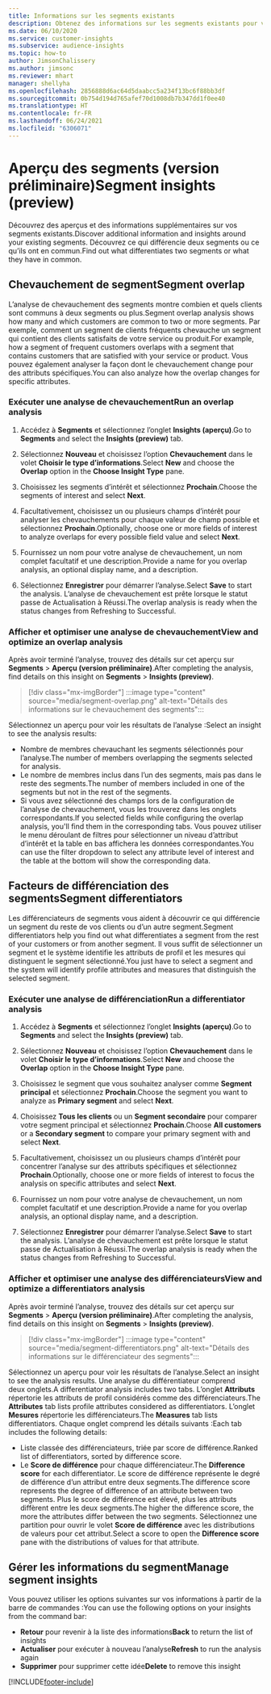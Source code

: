```yaml
---
title: Informations sur les segments existants
description: Obtenez des informations sur les segments existants pour voir les différences et les points communs.
ms.date: 06/10/2020
ms.service: customer-insights
ms.subservice: audience-insights
ms.topic: how-to
author: JimsonChalissery
ms.author: jimsonc
ms.reviewer: mhart
manager: shellyha
ms.openlocfilehash: 2856888d6ac64d5daabcc5a234f13bc6f88bb3df
ms.sourcegitcommit: 0b754d194d765afef70d1008db7b347dd1f0ee40
ms.translationtype: HT
ms.contentlocale: fr-FR
ms.lasthandoff: 06/24/2021
ms.locfileid: "6306071"
---
```

# <a name="segment-insights-preview"></a><span data-ttu-id="fc42b-103">Aperçu des segments (version préliminaire)</span><span class="sxs-lookup"><span data-stu-id="fc42b-103">Segment insights (preview)</span></span>

<span data-ttu-id="fc42b-104">Découvrez des aperçus et des informations supplémentaires sur vos segments existants.</span><span class="sxs-lookup"><span data-stu-id="fc42b-104">Discover additional information and insights around your existing segments.</span></span> <span data-ttu-id="fc42b-105">Découvrez ce qui différencie deux segments ou ce qu’ils ont en commun.</span><span class="sxs-lookup"><span data-stu-id="fc42b-105">Find out what differentiates two segments or what they have in common.</span></span>

## <a name="segment-overlap"></a><span data-ttu-id="fc42b-106">Chevauchement de segment</span><span class="sxs-lookup"><span data-stu-id="fc42b-106">Segment overlap</span></span>

<span data-ttu-id="fc42b-107">L’analyse de chevauchement des segments montre combien et quels clients sont communs à deux segments ou plus.</span><span class="sxs-lookup"><span data-stu-id="fc42b-107">Segment overlap analysis shows how many and which customers are common to two or more segments.</span></span> <span data-ttu-id="fc42b-108">Par exemple, comment un segment de clients fréquents chevauche un segment qui contient des clients satisfaits de votre service ou produit.</span><span class="sxs-lookup"><span data-stu-id="fc42b-108">For example, how a segment of frequent customers overlaps with a segment that contains customers that are satisfied with your service or product.</span></span>
<span data-ttu-id="fc42b-109">Vous pouvez également analyser la façon dont le chevauchement change pour des attributs spécifiques.</span><span class="sxs-lookup"><span data-stu-id="fc42b-109">You can also analyze how the overlap changes for specific attributes.</span></span>

### <a name="run-an-overlap-analysis"></a><span data-ttu-id="fc42b-110">Exécuter une analyse de chevauchement</span><span class="sxs-lookup"><span data-stu-id="fc42b-110">Run an overlap analysis</span></span>

1. <span data-ttu-id="fc42b-111">Accédez à **Segments** et sélectionnez l’onglet **Insights (aperçu)**.</span><span class="sxs-lookup"><span data-stu-id="fc42b-111">Go to **Segments** and select the **Insights (preview)** tab.</span></span>

1. <span data-ttu-id="fc42b-112">Sélectionnez **Nouveau** et choisissez l’option **Chevauchement** dans le volet **Choisir le type d’informations**.</span><span class="sxs-lookup"><span data-stu-id="fc42b-112">Select **New** and choose the **Overlap** option in the **Choose Insight Type** pane.</span></span>

1. <span data-ttu-id="fc42b-113">Choisissez les segments d’intérêt et sélectionnez **Prochain**.</span><span class="sxs-lookup"><span data-stu-id="fc42b-113">Choose the segments of interest and select **Next**.</span></span>

1. <span data-ttu-id="fc42b-114">Facultativement, choisissez un ou plusieurs champs d’intérêt pour analyser les chevauchements pour chaque valeur de champ possible et sélectionnez **Prochain**.</span><span class="sxs-lookup"><span data-stu-id="fc42b-114">Optionally, choose one or more fields of interest to analyze overlaps for every possible field value and select **Next**.</span></span>

1. <span data-ttu-id="fc42b-115">Fournissez un nom pour votre analyse de chevauchement, un nom complet facultatif et une description.</span><span class="sxs-lookup"><span data-stu-id="fc42b-115">Provide a name for you overlap analysis, an optional display name, and a description.</span></span>

1. <span data-ttu-id="fc42b-116">Sélectionnez **Enregistrer** pour démarrer l’analyse.</span><span class="sxs-lookup"><span data-stu-id="fc42b-116">Select **Save** to start the analysis.</span></span> <span data-ttu-id="fc42b-117">L’analyse de chevauchement est prête lorsque le statut passe de Actualisation à Réussi.</span><span class="sxs-lookup"><span data-stu-id="fc42b-117">The overlap analysis is ready when the status changes from Refreshing to Successful.</span></span>

### <a name="view-and-optimize-an-overlap-analysis"></a><span data-ttu-id="fc42b-118">Afficher et optimiser une analyse de chevauchement</span><span class="sxs-lookup"><span data-stu-id="fc42b-118">View and optimize an overlap analysis</span></span>

<span data-ttu-id="fc42b-119">Après avoir terminé l’analyse, trouvez des détails sur cet aperçu sur **Segments** > **Aperçu (version préliminaire)**.</span><span class="sxs-lookup"><span data-stu-id="fc42b-119">After completing the analysis, find details on this insight on **Segments** > **Insights (preview)**.</span></span>

> [!div class="mx-imgBorder"]
> :::image type="content" source="media/segment-overlap.png" alt-text="Détails des informations sur le chevauchement des segments":::

<span data-ttu-id="fc42b-121">Sélectionnez un aperçu pour voir les résultats de l’analyse :</span><span class="sxs-lookup"><span data-stu-id="fc42b-121">Select an insight to see the analysis results:</span></span>

- <span data-ttu-id="fc42b-122">Nombre de membres chevauchant les segments sélectionnés pour l’analyse.</span><span class="sxs-lookup"><span data-stu-id="fc42b-122">The number of members overlapping the segments selected for analysis.</span></span>
- <span data-ttu-id="fc42b-123">Le nombre de membres inclus dans l’un des segments, mais pas dans le reste des segments.</span><span class="sxs-lookup"><span data-stu-id="fc42b-123">The number of members included in one of the segments but not in the rest of the segments.</span></span>
- <span data-ttu-id="fc42b-124">Si vous avez sélectionné des champs lors de la configuration de l’analyse de chevauchement, vous les trouverez dans les onglets correspondants.</span><span class="sxs-lookup"><span data-stu-id="fc42b-124">If you selected fields while configuring the overlap analysis, you'll find them in the corresponding tabs.</span></span> <span data-ttu-id="fc42b-125">Vous pouvez utiliser le menu déroulant de filtres pour sélectionner un niveau d’attribut d’intérêt et la table en bas affichera les données correspondantes.</span><span class="sxs-lookup"><span data-stu-id="fc42b-125">You can use the filter dropdown to select any attribute level of interest and the table at the bottom will show the corresponding data.</span></span>

## <a name="segment-differentiators"></a><span data-ttu-id="fc42b-126">Facteurs de différenciation des segments</span><span class="sxs-lookup"><span data-stu-id="fc42b-126">Segment differentiators</span></span>

<span data-ttu-id="fc42b-127">Les différenciateurs de segments vous aident à découvrir ce qui différencie un segment du reste de vos clients ou d’un autre segment.</span><span class="sxs-lookup"><span data-stu-id="fc42b-127">Segment differentiators help you find out what differentiates a segment from the rest of your customers or from another segment.</span></span> <span data-ttu-id="fc42b-128">Il vous suffit de sélectionner un segment et le système identifie les attributs de profil et les mesures qui distinguent le segment sélectionné.</span><span class="sxs-lookup"><span data-stu-id="fc42b-128">You just have to select a segment and the system will identify profile attributes and measures that distinguish the selected segment.</span></span>

### <a name="run-a-differentiator-analysis"></a><span data-ttu-id="fc42b-129">Exécuter une analyse de différenciation</span><span class="sxs-lookup"><span data-stu-id="fc42b-129">Run a differentiator analysis</span></span>

1. <span data-ttu-id="fc42b-130">Accédez à **Segments** et sélectionnez l’onglet **Insights (aperçu)**.</span><span class="sxs-lookup"><span data-stu-id="fc42b-130">Go to **Segments** and select the **Insights (preview)** tab.</span></span>

1. <span data-ttu-id="fc42b-131">Sélectionnez **Nouveau** et choisissez l’option **Chevauchement** dans le volet **Choisir le type d’informations**.</span><span class="sxs-lookup"><span data-stu-id="fc42b-131">Select **New** and choose the **Overlap** option in the **Choose Insight Type** pane.</span></span>

1. <span data-ttu-id="fc42b-132">Choisissez le segment que vous souhaitez analyser comme **Segment principal** et sélectionnez **Prochain**.</span><span class="sxs-lookup"><span data-stu-id="fc42b-132">Choose the segment you want to analyze as **Primary segment** and select **Next**.</span></span>

1. <span data-ttu-id="fc42b-133">Choisissez **Tous les clients** ou un **Segment secondaire** pour comparer votre segment principal et sélectionnez **Prochain**.</span><span class="sxs-lookup"><span data-stu-id="fc42b-133">Choose **All customers** or a **Secondary segment** to compare your primary segment with and select **Next**.</span></span>

1. <span data-ttu-id="fc42b-134">Facultativement, choisissez un ou plusieurs champs d’intérêt pour concentrer l’analyse sur des attributs spécifiques et sélectionnez **Prochain**.</span><span class="sxs-lookup"><span data-stu-id="fc42b-134">Optionally, choose one or more fields of interest to focus the analysis on specific attributes and select **Next**.</span></span>

1. <span data-ttu-id="fc42b-135">Fournissez un nom pour votre analyse de chevauchement, un nom complet facultatif et une description.</span><span class="sxs-lookup"><span data-stu-id="fc42b-135">Provide a name for you overlap analysis, an optional display name, and a description.</span></span>

1. <span data-ttu-id="fc42b-136">Sélectionnez **Enregistrer** pour démarrer l’analyse.</span><span class="sxs-lookup"><span data-stu-id="fc42b-136">Select **Save** to start the analysis.</span></span> <span data-ttu-id="fc42b-137">L’analyse de chevauchement est prête lorsque le statut passe de Actualisation à Réussi.</span><span class="sxs-lookup"><span data-stu-id="fc42b-137">The overlap analysis is ready when the status changes from Refreshing to Successful.</span></span>

### <a name="view-and-optimize-a-differentiators-analysis"></a><span data-ttu-id="fc42b-138">Afficher et optimiser une analyse des différenciateurs</span><span class="sxs-lookup"><span data-stu-id="fc42b-138">View and optimize a differentiators analysis</span></span>

<span data-ttu-id="fc42b-139">Après avoir terminé l’analyse, trouvez des détails sur cet aperçu sur **Segments** > **Aperçu (version préliminaire)**.</span><span class="sxs-lookup"><span data-stu-id="fc42b-139">After completing the analysis, find details on this insight on **Segments** > **Insights (preview)**.</span></span>

> [!div class="mx-imgBorder"]
> :::image type="content" source="media/segment-differentiators.png" alt-text="Détails des informations sur le différenciateur des segments":::

<span data-ttu-id="fc42b-141">Sélectionnez un aperçu pour voir les résultats de l’analyse.</span><span class="sxs-lookup"><span data-stu-id="fc42b-141">Select an insight to see the analysis results.</span></span> <span data-ttu-id="fc42b-142">Une analyse du différentiateur comprend deux onglets.</span><span class="sxs-lookup"><span data-stu-id="fc42b-142">A differentiator analysis includes two tabs.</span></span> <span data-ttu-id="fc42b-143">L’onglet **Attributs** répertorie les attributs de profil considérés comme des différenciateurs.</span><span class="sxs-lookup"><span data-stu-id="fc42b-143">The **Attributes** tab lists profile attributes considered as differentiators.</span></span> <span data-ttu-id="fc42b-144">L’onglet **Mesures** répertorie les différenciateurs.</span><span class="sxs-lookup"><span data-stu-id="fc42b-144">The **Measures** tab lists differentiators.</span></span> <span data-ttu-id="fc42b-145">Chaque onglet comprend les détails suivants :</span><span class="sxs-lookup"><span data-stu-id="fc42b-145">Each tab includes the following details:</span></span>

- <span data-ttu-id="fc42b-146">Liste classée des différenciateurs, triée par score de différence.</span><span class="sxs-lookup"><span data-stu-id="fc42b-146">Ranked list of differentiators, sorted by difference score.</span></span>
- <span data-ttu-id="fc42b-147">Le **Score de différence** pour chaque différenciateur.</span><span class="sxs-lookup"><span data-stu-id="fc42b-147">The **Difference score** for each differentiator.</span></span> <span data-ttu-id="fc42b-148">Le score de différence représente le degré de différence d’un attribut entre deux segments.</span><span class="sxs-lookup"><span data-stu-id="fc42b-148">The difference score represents the degree of difference of an attribute between two segments.</span></span> <span data-ttu-id="fc42b-149">Plus le score de différence est élevé, plus les attributs diffèrent entre les deux segments.</span><span class="sxs-lookup"><span data-stu-id="fc42b-149">The higher the difference score, the more the attributes differ between the two segments.</span></span> <span data-ttu-id="fc42b-150">Sélectionnez une partition pour ouvrir le volet **Score de différence** avec les distributions de valeurs pour cet attribut.</span><span class="sxs-lookup"><span data-stu-id="fc42b-150">Select a score to open the **Difference score** pane with the distributions of values for that attribute.</span></span>

## <a name="manage-segment-insights"></a><span data-ttu-id="fc42b-151">Gérer les informations du segment</span><span class="sxs-lookup"><span data-stu-id="fc42b-151">Manage segment insights</span></span>

<span data-ttu-id="fc42b-152">Vous pouvez utiliser les options suivantes sur vos informations à partir de la barre de commandes :</span><span class="sxs-lookup"><span data-stu-id="fc42b-152">You can use the following options on your insights from the command bar:</span></span>

- <span data-ttu-id="fc42b-153">**Retour** pour revenir à la liste des informations</span><span class="sxs-lookup"><span data-stu-id="fc42b-153">**Back** to return the list of insights</span></span>
- <span data-ttu-id="fc42b-154">**Actualiser** pour exécuter à nouveau l’analyse</span><span class="sxs-lookup"><span data-stu-id="fc42b-154">**Refresh** to run the analysis again</span></span>
- <span data-ttu-id="fc42b-155">**Supprimer** pour supprimer cette idée</span><span class="sxs-lookup"><span data-stu-id="fc42b-155">**Delete** to remove this insight</span></span>


[!INCLUDE[footer-include](../includes/footer-banner.md)]